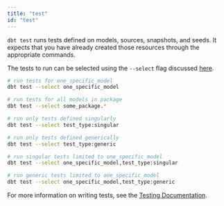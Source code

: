 ```yaml
---
title: "test"
id: "test"
---
```


`dbt test` runs tests defined on models, sources, snapshots, and seeds. It expects that you have already created those resources through the appropriate commands.

The tests to run can be selected using the `--select` flag discussed [here](node-selection/syntax).

```bash
# run tests for one_specific_model
dbt test --select one_specific_model

# run tests for all models in package
dbt test --select some_package.*

# run only tests defined singularly
dbt test --select test_type:singular

# run only tests defined generically
dbt test --select test_type:generic

# run singular tests limited to one_specific_model
dbt test --select one_specific_model,test_type:singular

# run generic tests limited to one_specific_model
dbt test --select one_specific_model,test_type:generic
```

For more information on writing tests, see the [Testing Documentation](/docs/build/tests).
